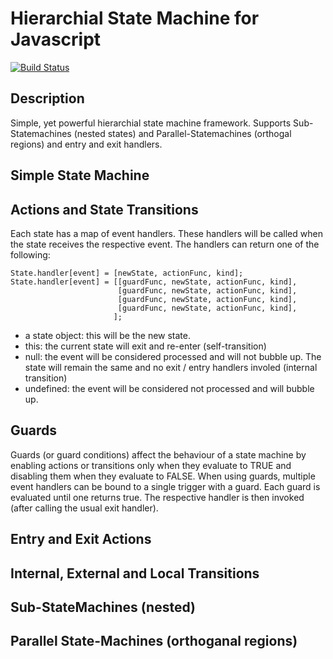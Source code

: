 # Hierarchial State Machine for Javascript

[![Build Status][BS img]][Build Status]

## Description

Simple, yet powerful hierarchial state machine framework. Supports Sub-Statemachines (nested states) and Parallel-Statemachines (orthogal regions) and entry and exit handlers.  

## Simple State Machine

## Actions and State Transitions

Each state has a map of event handlers. These handlers will be called when the state receives the respective event.
The handlers can return one of the following:

    State.handler[event] = [newState, actionFunc, kind];
    State.handler[event] = [[guardFunc, newState, actionFunc, kind],
                            [guardFunc, newState, actionFunc, kind],
                            [guardFunc, newState, actionFunc, kind],
                            [guardFunc, newState, actionFunc, kind],
                           ];

* a state object: this will be the new state.
* this: the current state will exit and re-enter (self-transition)
* null: the event will be considered processed and will not bubble up. The state will remain the same and no exit / entry handlers involed (internal transition)
* undefined: the event will be considered not processed and will bubble up.

## Guards

Guards (or guard conditions) affect the behaviour of a state machine by enabling actions or transitions only when they evaluate to TRUE and disabling them when they evaluate to FALSE. 
When using guards, multiple event handlers can be bound to a single trigger with a guard. Each guard is evaluated until one returns true. The respective handler is then invoked (after calling
the usual exit handler).

## Entry and Exit Actions

## Internal, External and Local Transitions

## Sub-StateMachines (nested)

## Parallel State-Machines (orthoganal regions)




[Build Status]: https://travis-ci.org/Mask/hsm-js
[BS img]: https://travis-ci.org/Mask/hsm-js.png

